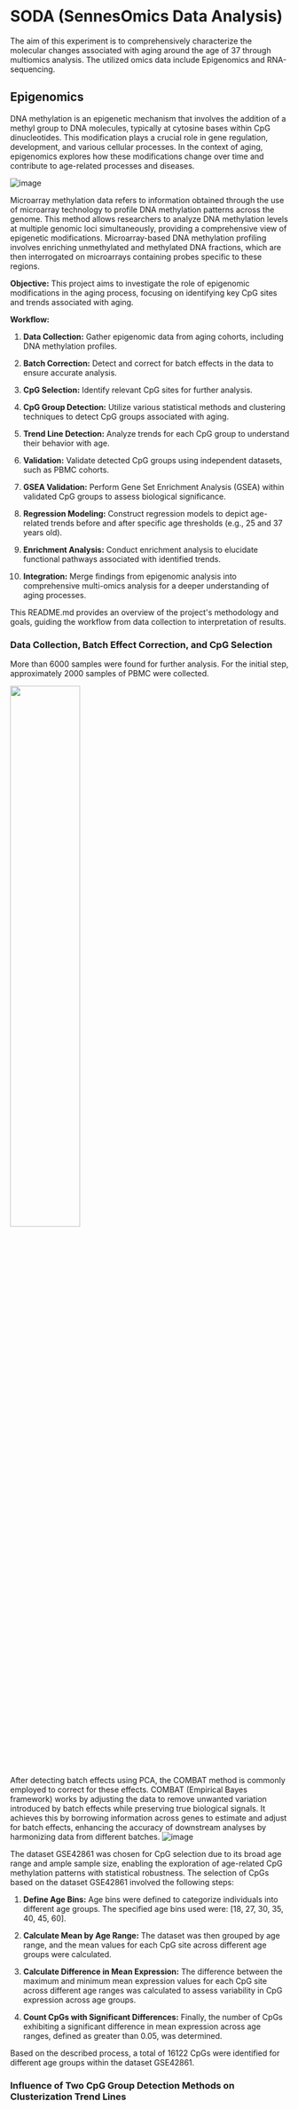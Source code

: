 # SODA (SennesOmics Data Analysis)

The aim of this experiment is to comprehensively characterize the molecular changes associated with aging around the age of 37 through multiomics analysis. The utilized omics data include Epigenomics and RNA-sequencing.
## Epigenomics
DNA methylation is an epigenetic mechanism that involves the addition of a methyl group to DNA molecules, typically at cytosine bases within CpG dinucleotides. This modification plays a crucial role in gene regulation, development, and various cellular processes. In the context of aging, epigenomics explores how these modifications change over time and contribute to age-related processes and diseases. 

![image](https://github.com/CaptnClementine/SODA/assets/131146976/722029fc-651c-45d3-bd65-bc80e5c63d03)

Microarray methylation data refers to information obtained through the use of microarray technology to profile DNA methylation patterns across the genome. This method allows researchers to analyze DNA methylation levels at multiple genomic loci simultaneously, providing a comprehensive view of epigenetic modifications. Microarray-based DNA methylation profiling involves enriching unmethylated and methylated DNA fractions, which are then interrogated on microarrays containing probes specific to these regions.

**Objective:**
This project aims to investigate the role of epigenomic modifications in the aging process, focusing on identifying key CpG sites and trends associated with aging.

**Workflow:**
1. **Data Collection:** Gather epigenomic data from aging cohorts, including DNA methylation profiles.
   
2. **Batch Correction:** Detect and correct for batch effects in the data to ensure accurate analysis.
   
3. **CpG Selection:** Identify relevant CpG sites for further analysis.
   
4. **CpG Group Detection:** Utilize various statistical methods and clustering techniques to detect CpG groups associated with aging.
   
5. **Trend Line Detection:** Analyze trends for each CpG group to understand their behavior with age.
   
6. **Validation:** Validate detected CpG groups using independent datasets, such as PBMC cohorts.
   
7. **GSEA Validation:** Perform Gene Set Enrichment Analysis (GSEA) within validated CpG groups to assess biological significance.
   
8. **Regression Modeling:** Construct regression models to depict age-related trends before and after specific age thresholds (e.g., 25 and 37 years old).
   
9. **Enrichment Analysis:** Conduct enrichment analysis to elucidate functional pathways associated with identified trends.
   
10. **Integration:** Merge findings from epigenomic analysis into comprehensive multi-omics analysis for a deeper understanding of aging processes.

This README.md provides an overview of the project's methodology and goals, guiding the workflow from data collection to interpretation of results.

### Data Collection, Batch Effect Correction, and CpG Selection

More than 6000 samples were found for further analysis. For the initial step, approximately 2000 samples of PBMC were collected.

<img src="https://github.com/CaptnClementine/SODA/assets/131146976/6ca1f703-4ec1-43ba-84e9-08b2fd31c6b9" style="width:50%;">

After detecting batch effects using PCA, the COMBAT method is commonly employed to correct for these effects. COMBAT (Empirical Bayes framework) works by adjusting the data to remove unwanted variation introduced by batch effects while preserving true biological signals. It achieves this by borrowing information across genes to estimate and adjust for batch effects, enhancing the accuracy of downstream analyses by harmonizing data from different batches.
![image](https://github.com/CaptnClementine/SODA/assets/131146976/3511627d-bb14-4e3f-b870-f6c0c091ca60)


The dataset GSE42861 was chosen for CpG selection due to its broad age range and ample sample size, enabling the exploration of age-related CpG methylation patterns with statistical robustness.
The selection of CpGs based on the dataset GSE42861 involved the following steps:

1. **Define Age Bins:**
Age bins were defined to categorize individuals into different age groups. The specified age bins used were: [18, 27, 30, 35, 40, 45, 60].
  
2. **Calculate Mean by Age Range:**
The dataset was then grouped by age range, and the mean values for each CpG site across different age groups were calculated.

3. **Calculate Difference in Mean Expression:**
The difference between the maximum and minimum mean expression values for each CpG site across different age ranges was calculated to assess variability in CpG expression across age groups.

4. **Count CpGs with Significant Differences:**
Finally, the number of CpGs exhibiting a significant difference in mean expression across age ranges, defined as greater than 0.05, was determined.

Based on the described process, a total of 16122 CpGs were identified for different age groups within the dataset GSE42861.

### Influence of Two CpG Group Detection Methods on Clusterization Trend Lines

